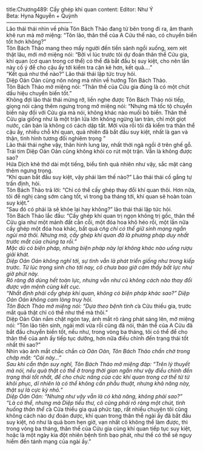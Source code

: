 title:Chương489: Cấy ghép khí quan
content:
Editor: Như Ý<br>Beta: Hyna Nguyễn + Quỳnh<br>————————————-<br>Lão thái thái nhìn về phía Tôn Bách Thảo đang từ bên trong đi ra, âm thanh khẽ run mà mở miệng: “Tôn lão, thân thể của A Cửu thế nào, có chuyển biến tốt hơn không?”<br>Tôn Bách Thảo mang theo mấy người đến tiền sảnh ngồi xuống, xem xét thật lâu, mới mở miệng nói: “Bởi vì lúc trước tôi dự đoán thân thể Cửu gia, khí quan (cơ quan trong cơ thể) có thể đã bắt đầu bị suy kiệt, cho nên lần này cố ý để cho cậu ấy tới kiểm tra cặn kẽ hơn, kết quả….”<br>“Kết quả như thế nào?” Lão thái thái lập tức truy hỏi.<br>Diệp Oản Oản cũng nôn nóng mà nhìn về hướng Tôn Bách Thảo.<br>Tôn Bách Thảo mở miệng nói: “Thân thể của Cửu gia đúng là có một chút dấu hiệu chuyển biến tốt.”<br>Không đợi lão thái thái mừng rỡ, liền nghe được Tôn Bách Thảo nói tiếp, giọng nói càng thêm ngưng trọng mở miệng nói: “Nhưng mà tốc tộ chuyển biến này đối với Cửu gia mà nói, không khác nào muối bỏ biển. Thân thể Cửu gia giống như là một trận lửa lớn không ngừng lan tràn, chỉ một giọt nước, căn bản là không có cách dập tắt. Mới vừa rồi tôi đã kiểm tra thân thể cậu ấy, nhiều chỗ khí quan, quả nhiên đã bắt đầu suy kiệt, nhất là gan và thận, tình hình tương đối nghiêm trọng ”<br>Lão thái thái nghe vậy, thân hình lung lay, nhất thời ngã ngồi ở trên ghế gỗ.<br>Trái tim Diệp Oản Oản cũng không khỏi co rút một trận. Vẫn là không được sao?<br>Hứa Dịch khẽ thở dài một tiếng, biểu tình quả nhiên như vậy, sắc mặt càng thêm ngưng trọng.<br>“Khí quan bắt đầu suy kiệt, vậy phải làm thế nào?” Lão thái thái cố gắng tự trấn định, hỏi.<br>Tôn Bách Thảo trả lời: “Chỉ có thể cấy ghép thay đổi khí quan thôi. Hơn nữa, tôi đề nghị càng sớm càng tốt, vì trong ba tháng tới, khí quan sẽ hoàn toàn suy kiệt.”<br>”Sau đó có phải là sẽ khỏe lại hay không?” lão thái thái lập tức hỏi.<br>Tôn Bách Thảo lắc đầu: “Cấy ghép khí quan trị ngọn không trị gốc, thân thể Cửu gia như một mảnh đất cằn cỗi, một đóa hoa khô héo rồi, một lần nữa cấy ghép một đóa hoa khác, bất quá c*̃ng chỉ có thể giữ sinh mạng ngắn ngủi mà thôi. Nhưng mà, cấy ghép khí quan đã là phương pháp duy nhất trước mắt của chúng ta rồi.”<br>Mặc dù có biện pháp, nhưng biện pháp này lại không khác nào uống rượu giải khát.<br>Diệp Oản Oản không nghĩ tới, sự tình vẫn là phát triển giống như trong kiếp trước. Từ lúc trọng sinh cho tới nay, cô chưa bao giờ cảm thấy bất lực như giờ phút này.<br>Rõ ràng đã dùng hết toàn lực, nhưng vẫn như cũ không cách nào thay đổi được vận mệnh cùng kết cục.<br>“Nhất định phải cấy ghép khí quan, không có biện pháp khác sao?” Diệp Oản Oản không cam lòng truy hỏi.<br>Tôn Bách Thảo mở miệng nói: “Dựa theo bệnh tình c*̉a Cửu thiếu gia, trước mắt quả thật chỉ có thể như thế mà thôi.”<br>Diệp Oản Oản nắm chặt ngón tay, ánh mắt rõ ràng phát sáng lên, mở miệng nói: “Tôn lão tiên sinh, ngài mới vừa rồi cũng đã nói, thân thể của A Cửu đã bắt đầu chuyển biến tốt, nếu như, trong vòng ba tháng, tôi có thể để cho thân thể của anh ấy tiếp tục dưỡng, hơn nữa điều chỉnh đến trạng thái tốt nhất thì sao?”<br>Nhìn vào ánh mắt chắc chắn c*̉a Oản Oản, Tôn Bách Thảo chần chờ trong chớp mắt: “Cái này…”<br>Sau khi cẩn thận suy nghĩ, Tôn Bách Thảo mở miệng đáp: “Trên lý thuyết mà nói, nếu quả thật có thể ở trong thời gian ngắn như vậy điều chỉnh đến trạng thái tốt nhất, để cho chức năng của các khí quan trong cơ thể từ từ khôi phục, dĩ nhiên là có thể không cần phẫu thuật, nhưng khả năng này, thật sự là cực kỳ nhỏ.”<br>Diệp Oản Oản: “Nhưng như vậy vẫn là có khả năng, không phải sao?”<br>“Là có thể, nhưng mà Diệp tiểu thư, cô cũng phải rõ ràng một chút, tình huống thân thể c*̉a Cửa thiếu gia quá phức tạp, rất nhiều chuyện tôi cũng không cách nào dự đoán được, khí quan trong thân thể ngài ấy đã bắt đầu suy kiệt, nó như là quả bom hẹn giờ, vạn nhất cô không thể làm được, thì trong vòng ba tháng, thân thể của Cửu gia cùng khí quan tiếp tục suy kiệt, hoặc là một ngày kia đột nhiên bệnh tình bạo phát, như thế có thể sẽ nguy hiểm đến tánh mạng của ngài ấy.”